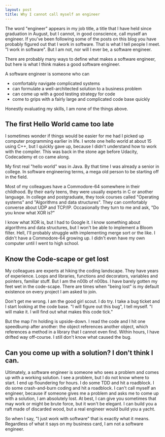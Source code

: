 ```yaml
---
layout: post
title: Why I cannot call myself an engineer
---
```


The word "engineer" appears in my job title, a title that I have held
since graduation in August, but I cannot, in good conscience, call myself an engineer.
If you've been following some of the posts on this blog you have probably
figured out that I work in software. That is what I tell people I meet.
"I work in software". But I am not, nor will I ever be, a software engineer.

There are probably many ways to define
what makes a software engineer, but here is what I think
makes a good software engineer.

A software engineer is someone who can

* comfortably navigate complicated systems
* can formulate a well-architected solution to a business problem
* can come up with a good testing strategy for code
* come to grips with a fairly large and complicated code base quickly

Honestly evaluating my skills, I am none of the things above.


## The first Hello World came too late
I sometimes wonder if things would be easier for me had I picked up
computer programming earlier in life. I wrote one hello world at about 15
using C++, but I quickly gave up, because I didn't understand how to work
with the compiler. This was back in the stone age before Udacity, Codecademy et co
came along.

My first real "hello world" was in Java. By that time I was already a senior in
college. In software engineering terms, a mega old person to be starting off
in the field.

Most of my colleagues have a Commodore-64 somewhere in their childhood.
By their early teens, they were usually experts in C or another language.
In college and postgraduate, they took courses called "Operating systems"
and "Algorithms and data structures". They can comfortably converse about UDP
and TCP/IP. Occasionally they turn to me and ask, "Do you know what XOR is?"

I know what XOR is, but I had to Google it. I know something about
algorithms and data structures, but I won't be able to implement a Bloom filter.
Hell, I'll probably struggle with implementing merge sort or the like.
I didn't have a Commodore-64 growing up. I didn't even have my own computer
until I went to high school.

## Know the Code-scape or get lost
My colleagues are experts at hiking the coding landscape. They have years
of experience. Loops and libraries, functions and decorators, variables and pointers,
familiar stuff. But I am the n00b of n00bs. I have barely gotten my feet wet
in the code-scape. There are times when "being lost" is my default
existence on every project I am asked to join.

Don't get me wrong. I am the good girl scout. I do try. I take a bug ticket
and I start looking at the code base. "I will figure out this bug", I tell myself.
"I will make it. I will find out what makes this code tick."

But the map I'm holding is upside-down. I read the code and I hit one
speedbump after another: the object references another object, which
references a method in a library that I cannot even find. Within hours,
I have drifted way off-course. I still don't know what caused the bug.

## Can you come up with a solution? I don't think I can.

Ultimately, a software engineer is someone who sees a problem and
comes up with a working solution. I see a problem, but I do not know where to
start. I end up floundering for hours. I do some TDD and hit a roadblock.
I do some crash-and-burn coding and hit a roadblock. I can't call myself an
engineer, because if someone gives me a problem and asks me to come up with
a solution, I am absolutely lost. At best, I can give you sometimes that may work
or might be brute force, but it won't be elegant.
I can build you a raft made of discarded wood, but a real engineer would build
you a yacht.

So when I say, "I just work with software" that is exactly what it means.
Regardless of what it says on my business card, I am not a software engineer.
